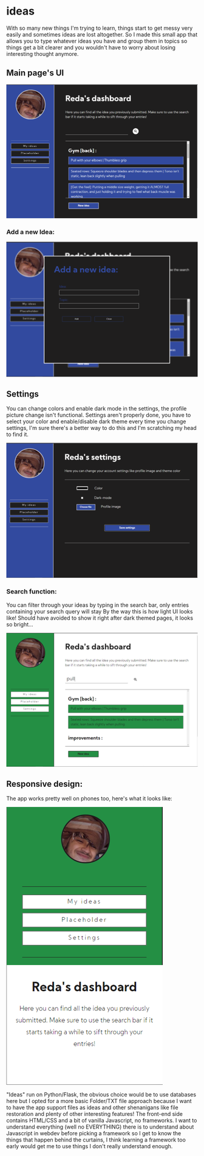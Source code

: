 # ideas
With so many new things I'm trying to learn, things start to get messy very easily and sometimes ideas are lost altogether.
So I made this small app that allows you to type whatever ideas you have and group them in topics so things get a bit clearer and you wouldn't have to worry about losing interesting thought anymore.


## Main page's UI

![Main page's UI](https://github.com/AChillFeeder/ideas/blob/master/screenshots/Capture.PNG)

### Add a new Idea:

![Add an idea](https://github.com/AChillFeeder/ideas/blob/master/screenshots/Capture2.PNG)

## Settings
You can change colors and enable dark mode in the settings, the profile picture change isn't functional.
Settings aren't properly done, you have to select your color and enable/disable dark theme every time you change settings, I'm sure there's a better way to do this and I'm scratching my head to find it.

![Change settings](https://github.com/AChillFeeder/ideas/blob/master/screenshots/Capture3.PNG)

### Search function:
You can filter through your ideas by typing in the search bar, only entries containing your search query will stay
By the way this is how light UI looks like! Should have avoided to show it right after dark themed pages, it looks so bright...

![Light mode UI and search function](https://github.com/AChillFeeder/ideas/blob/master/screenshots/Capture4.PNG)

## Responsive design:
The app works pretty well on phones too, here's what it looks like:

![Responsive design](https://github.com/AChillFeeder/ideas/blob/master/screenshots/Capture5.PNG)



"Ideas" run on Python/Flask, the obvious choice would be to use databases here but I opted for a more basic Folder/TXT file approach because I want to have the app support files as ideas and other shenanigans like file restoration and plenty of other interesting features!
The front-end side contains HTML/CSS and a bit of vanilla Javascript, no frameworks. I want to understand everything (well no EVERYTHING) there is to understand about Javascript in webdev before picking a framework so I get to know the things that happen behind the curtains, I think learning a framework too early would get me to use things I don't really understand enough.
